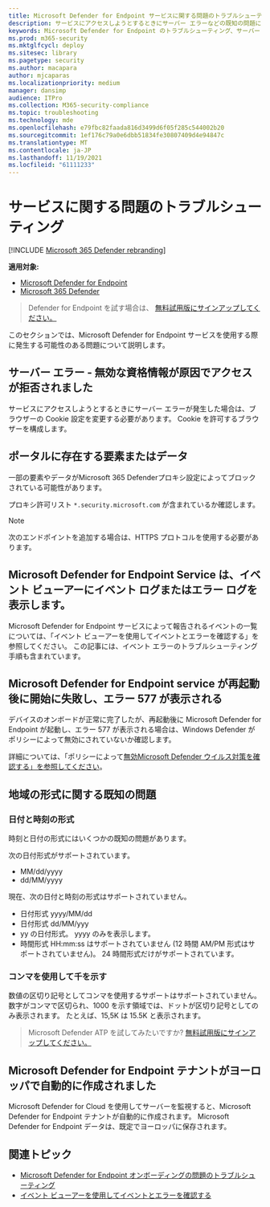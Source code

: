 ```yaml
---
title: Microsoft Defender for Endpoint サービスに関する問題のトラブルシューティング
description: サービスにアクセスしようとするときにサーバー エラーなどの既知の問題に対する解決策と回避策を見つける。
keywords: Microsoft Defender for Endpoint のトラブルシューティング、サーバー エラー、アクセス拒否、無効な資格情報、データなし、ダッシュボード ポータル、許可、イベント ビューアー
ms.prod: m365-security
ms.mktglfcycl: deploy
ms.sitesec: library
ms.pagetype: security
ms.author: macapara
author: mjcaparas
ms.localizationpriority: medium
manager: dansimp
audience: ITPro
ms.collection: M365-security-compliance
ms.topic: troubleshooting
ms.technology: mde
ms.openlocfilehash: e79fbc82faada816d3499d6f05f285c544002b20
ms.sourcegitcommit: 1ef176c79a0e6dbb51834fe30807409d4e94847c
ms.translationtype: MT
ms.contentlocale: ja-JP
ms.lasthandoff: 11/19/2021
ms.locfileid: "61111233"
---
```

# <a name="troubleshoot-service-issues"></a>サービスに関する問題のトラブルシューティング

[!INCLUDE [Microsoft 365 Defender rebranding](../../includes/microsoft-defender.md)]

**適用対象:**
- [Microsoft Defender for Endpoint](https://go.microsoft.com/fwlink/p/?linkid=2154037)
- [Microsoft 365 Defender](https://go.microsoft.com/fwlink/?linkid=2118804)

> Defender for Endpoint を試す場合は、 [無料試用版にサインアップしてください。](https://signup.microsoft.com/create-account/signup?products=7f379fee-c4f9-4278-b0a1-e4c8c2fcdf7e&ru=https://aka.ms/MDEp2OpenTrial?ocid=docs-wdatp-pullalerts-abovefoldlink)

このセクションでは、Microsoft Defender for Endpoint サービスを使用する際に発生する可能性のある問題について説明します。

## <a name="server-error---access-is-denied-due-to-invalid-credentials"></a>サーバー エラー - 無効な資格情報が原因でアクセスが拒否されました

サービスにアクセスしようとするときにサーバー エラーが発生した場合は、ブラウザーの Cookie 設定を変更する必要があります。
Cookie を許可するブラウザーを構成します。

## <a name="elements-or-data-missing-on-the-portal"></a>ポータルに存在する要素またはデータ

一部の要素やデータがMicrosoft 365 Defenderプロキシ設定によってブロックされている可能性があります。

プロキシ許可リスト `*.security.microsoft.com` が含まれているか確認します。

> [!NOTE]
> 次のエンドポイントを追加する場合は、HTTPS プロトコルを使用する必要があります。

## <a name="microsoft-defender-for-endpoint-service-shows-event-or-error-logs-in-the-event-viewer"></a>Microsoft Defender for Endpoint Service は、イベント ビューアーにイベント ログまたはエラー ログを表示します。

Microsoft [](event-error-codes.md) Defender for Endpoint サービスによって報告されるイベントの一覧については、「イベント ビューアーを使用してイベントとエラーを確認する」を参照してください。 この記事には、イベント エラーのトラブルシューティング手順も含まれています。

## <a name="microsoft-defender-for-endpoint-service-fails-to-start-after-a-reboot-and-shows-error-577"></a>Microsoft Defender for Endpoint service が再起動後に開始に失敗し、エラー 577 が表示される

デバイスのオンボードが正常に完了したが、再起動後に Microsoft Defender for Endpoint が起動し、エラー 577 が表示される場合は、Windows Defender がポリシーによって無効にされていないか確認します。

詳細については、「ポリシーによって[無効Microsoft Defender ウイルス対策を確認する」を参照してください](troubleshoot-onboarding.md#ensure-that-microsoft-defender-antivirus-is-not-disabled-by-a-policy)。

## <a name="known-issues-with-regional-formats"></a>地域の形式に関する既知の問題

### <a name="date-and-time-formats"></a>日付と時刻の形式

時刻と日付の形式にはいくつかの既知の問題があります。

次の日付形式がサポートされています。

- MM/dd/yyyy
- dd/MM/yyyy

現在、次の日付と時刻の形式はサポートされていません。

- 日付形式 yyyy/MM/dd
- 日付形式 dd/MM/yyy
- yy の日付形式。 yyyy のみを表示します。
- 時間形式 HH:mm:ss はサポートされていません (12 時間 AM/PM 形式はサポートされていません)。 24 時間形式だけがサポートされています。

### <a name="use-of-comma-to-indicate-thousand"></a>コンマを使用して千を示す

数値の区切り記号としてコンマを使用するサポートはサポートされていません。 数字がコンマで区切られ、1000 を示す領域では、ドットが区切り記号としてのみ表示されます。 たとえば、15,5K は 15.5K と表示されます。

> Microsoft Defender ATP を試してみたいですか? [無料試用版にサインアップしてください。](https://signup.microsoft.com/create-account/signup?products=7f379fee-c4f9-4278-b0a1-e4c8c2fcdf7e&ru=https://aka.ms/MDEp2OpenTrial?ocid=docs-wdatp-troubleshoot-belowfoldlink)

## <a name="microsoft-defender-for-endpoint-tenant-was-automatically-created-in-europe"></a>Microsoft Defender for Endpoint テナントがヨーロッパで自動的に作成されました

Microsoft Defender for Cloud を使用してサーバーを監視すると、Microsoft Defender for Endpoint テナントが自動的に作成されます。 Microsoft Defender for Endpoint データは、既定でヨーロッパに保存されます。

## <a name="related-topics"></a>関連トピック

- [Microsoft Defender for Endpoint オンボーディングの問題のトラブルシューティング](troubleshoot-onboarding.md)
- [イベント ビューアーを使用してイベントとエラーを確認する](event-error-codes.md)
